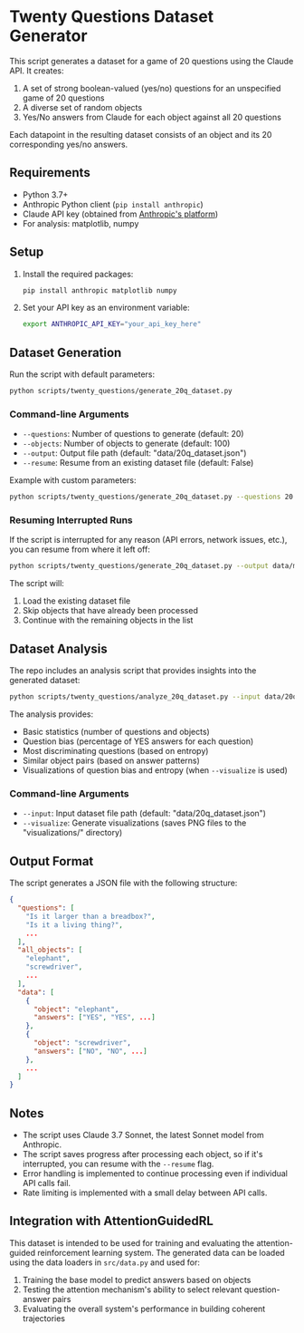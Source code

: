 # Twenty Questions Dataset Generator

This script generates a dataset for a game of 20 questions using the Claude API. It creates:

1. A set of strong boolean-valued (yes/no) questions for an unspecified game of 20 questions
2. A diverse set of random objects
3. Yes/No answers from Claude for each object against all 20 questions

Each datapoint in the resulting dataset consists of an object and its 20 corresponding yes/no answers.

## Requirements

- Python 3.7+
- Anthropic Python client (`pip install anthropic`)
- Claude API key (obtained from [Anthropic's platform](https://console.anthropic.com/))
- For analysis: matplotlib, numpy

## Setup

1. Install the required packages:
   ```bash
   pip install anthropic matplotlib numpy
   ```

2. Set your API key as an environment variable:
   ```bash
   export ANTHROPIC_API_KEY="your_api_key_here"
   ```

## Dataset Generation

Run the script with default parameters:
```bash
python scripts/twenty_questions/generate_20q_dataset.py
```

### Command-line Arguments

- `--questions`: Number of questions to generate (default: 20)
- `--objects`: Number of objects to generate (default: 100)
- `--output`: Output file path (default: "data/20q_dataset.json")
- `--resume`: Resume from an existing dataset file (default: False)

Example with custom parameters:
```bash
python scripts/twenty_questions/generate_20q_dataset.py --questions 20 --objects 50 --output data/my_dataset.json
```

### Resuming Interrupted Runs

If the script is interrupted for any reason (API errors, network issues, etc.), you can resume from where it left off:

```bash
python scripts/twenty_questions/generate_20q_dataset.py --output data/my_dataset.json --resume
```

The script will:
1. Load the existing dataset file
2. Skip objects that have already been processed
3. Continue with the remaining objects in the list

## Dataset Analysis

The repo includes an analysis script that provides insights into the generated dataset:

```bash
python scripts/twenty_questions/analyze_20q_dataset.py --input data/20q_dataset.json --visualize
```

The analysis provides:
- Basic statistics (number of questions and objects)
- Question bias (percentage of YES answers for each question)
- Most discriminating questions (based on entropy)
- Similar object pairs (based on answer patterns)
- Visualizations of question bias and entropy (when `--visualize` is used)

### Command-line Arguments

- `--input`: Input dataset file path (default: "data/20q_dataset.json")
- `--visualize`: Generate visualizations (saves PNG files to the "visualizations/" directory)

## Output Format

The script generates a JSON file with the following structure:

```json
{
  "questions": [
    "Is it larger than a breadbox?",
    "Is it a living thing?",
    ...
  ],
  "all_objects": [
    "elephant",
    "screwdriver",
    ...
  ],
  "data": [
    {
      "object": "elephant",
      "answers": ["YES", "YES", ...]
    },
    {
      "object": "screwdriver",
      "answers": ["NO", "NO", ...]
    },
    ...
  ]
}
```

## Notes

- The script uses Claude 3.7 Sonnet, the latest Sonnet model from Anthropic.
- The script saves progress after processing each object, so if it's interrupted, you can resume with the `--resume` flag.
- Error handling is implemented to continue processing even if individual API calls fail.
- Rate limiting is implemented with a small delay between API calls.

## Integration with AttentionGuidedRL

This dataset is intended to be used for training and evaluating the attention-guided reinforcement learning system. The generated data can be loaded using the data loaders in `src/data.py` and used for:

1. Training the base model to predict answers based on objects
2. Testing the attention mechanism's ability to select relevant question-answer pairs
3. Evaluating the overall system's performance in building coherent trajectories 